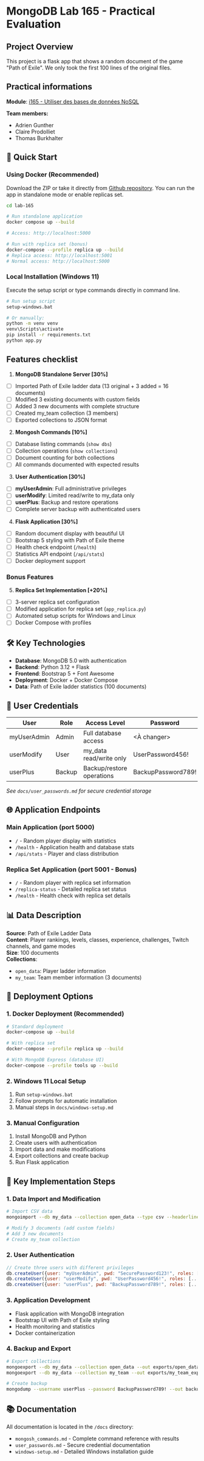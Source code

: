 # MongoDB Lab 165 - Practical Evaluation

## Project Overview

This project is a flask app that shows a random document of the game "Path of Exile". We only took the first 100 lines of the original files.

## Practical informations

**Module**: [i165 - Utiliser des bases de données NoSQL](https://moodle.epsic.ch/course/view.php?id=1627)

**Team members:**

- Adrien Gunther
- Claire Prodolliet
- Thomas Burkhalter

## 🚀 Quick Start

### Using Docker (Recommended)

Download the ZIP or take it directly from [Github repository](https://github.com/link1183/lab-165).
You can run the app in standalone mode or enable replicas set.

```bash
cd lab-165

# Run standalone application
docker compose up --build

# Access: http://localhost:5000

# Run with replica set (bonus)
docker-compose --profile replica up --build
# Replica access: http://localhost:5001
# Normal access: http://localhost:5000
```

### Local Installation (Windows 11)

Execute the setup script or type commands directly in command line.

```bash
# Run setup script
setup-windows.bat

# Or manually:
python -m venv venv
venv\Scripts\activate
pip install -r requirements.txt
python app.py
```

## Features checklist

1. **MongoDB Standalone Server [30%]**

- [ ] Imported Path of Exile ladder data (13 original + 3 added = 16 documents)
- [ ] Modified 3 existing documents with custom fields
- [ ] Added 3 new documents with complete structure
- [ ] Created my_team collection (3 members)
- [ ] Exported collections to JSON format

2. **Mongosh Commands [10%]**

- [ ] Database listing commands (`show dbs`)
- [ ] Collection operations (`show collections`)
- [ ] Document counting for both collections
- [ ] All commands documented with expected results

3. **User Authentication [30%]**

- [ ] **myUserAdmin**: Full administrative privileges
- [ ] **userModify**: Limited read/write to my_data only
- [ ] **userPlus**: Backup and restore operations
- [ ] Complete server backup with authenticated users

4. **Flask Application [30%]**

- [ ] Random document display with beautiful UI
- [ ] Bootstrap 5 styling with Path of Exile theme
- [ ] Health check endpoint (`/health`)
- [ ] Statistics API endpoint (`/api/stats`)
- [ ] Docker deployment support

### Bonus Features

5. **Replica Set Implementation [+20%]**

- [ ] 3-server replica set configuration
- [ ] Modified application for replica set (`app_replica.py`)
- [ ] Automated setup scripts for Windows and Linux
- [ ] Docker Compose with profiles

## 🛠️ Key Technologies

- **Database**: MongoDB 5.0 with authentication
- **Backend**: Python 3.12 + Flask
- **Frontend**: Bootstrap 5 + Font Awesome
- **Deployment**: Docker + Docker Compose
- **Data**: Path of Exile ladder statistics (100 documents)

## 🔐 User Credentials

| User        | Role   | Access Level              | Password           |
| ----------- | ------ | ------------------------- | ------------------ |
| myUserAdmin | Admin  | Full database access      | <À changer>        |
| userModify  | User   | my_data read/write only   | UserPassword456!   |
| userPlus    | Backup | Backup/restore operations | BackupPassword789! |

_See `docs/user_passwords.md` for secure credential storage_

## 🌐 Application Endpoints

### Main Application (port 5000)

- `/` - Random player display with statistics
- `/health` - Application health and database stats
- `/api/stats` - Player and class distribution

### Replica Set Application (port 5001 - Bonus)

- `/` - Random player with replica set information
- `/replica-status` - Detailed replica set status
- `/health` - Health check with replica set details

## 📊 Data Description

**Source**: Path of Exile Ladder Data  
**Content**: Player rankings, levels, classes, experience, challenges, Twitch channels, and game modes  
**Size**: 100 documents  
**Collections**:

- `open_data`: Player ladder information
- `my_team`: Team member information (3 documents)

## 🚀 Deployment Options

### 1. Docker Deployment (Recommended)

```bash
# Standard deployment
docker-compose up --build

# With replica set
docker-compose --profile replica up --build

# With MongoDB Express (database UI)
docker-compose --profile tools up --build
```

### 2. Windows 11 Local Setup

1. Run `setup-windows.bat`
2. Follow prompts for automatic installation
3. Manual steps in `docs/windows-setup.md`

### 3. Manual Configuration

1. Install MongoDB and Python
2. Create users with authentication
3. Import data and make modifications
4. Export collections and create backup
5. Run Flask application

## 📝 Key Implementation Steps

### 1. Data Import and Modification

```bash
# Import CSV data
mongoimport --db my_data --collection open_data --type csv --headerline --file data/path_of_exile_ladder.csv

# Modify 3 documents (add custom fields)
# Add 3 new documents
# Create my_team collection
```

### 2. User Authentication

```javascript
// Create three users with different privileges
db.createUser({user: "myUserAdmin", pwd: "SecurePassword123!", roles: [...]})
db.createUser({user: "userModify", pwd: "UserPassword456!", roles: [...]})
db.createUser({user: "userPlus", pwd: "BackupPassword789!", roles: [...]})
```

### 3. Application Development

- Flask application with MongoDB integration
- Bootstrap UI with Path of Exile styling
- Health monitoring and statistics
- Docker containerization

### 4. Backup and Export

```bash
# Export collections
mongoexport --db my_data --collection open_data --out exports/open_data_export.json
mongoexport --db my_data --collection my_team --out exports/my_team_export.json

# Create backup
mongodump --username userPlus --password BackupPassword789! --out backup/
```

## 📚 Documentation

All documentation is located in the `/docs` directory:

- `mongosh_commands.md` - Complete command reference with results
- `user_passwords.md` - Secure credential documentation
- `windows-setup.md` - Detailed Windows installation guide
